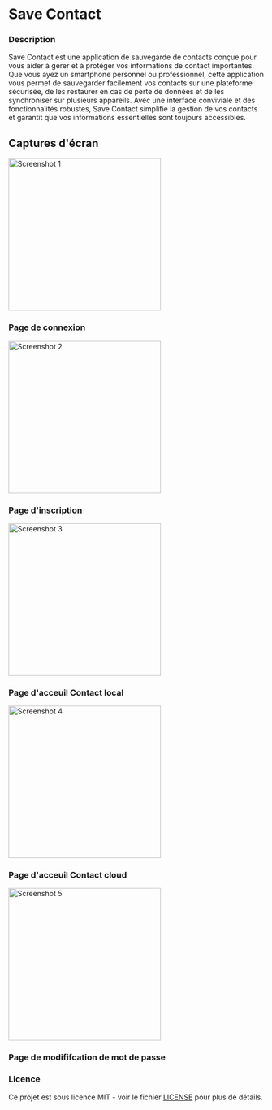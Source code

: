 <h1>Save Contact</h1>

<h3>Description</h3>
Save Contact est une application de sauvegarde de contacts conçue pour vous aider à gérer et à protéger vos informations de contact importantes. Que vous ayez un smartphone personnel ou professionnel, cette application vous permet de sauvegarder facilement vos contacts sur une plateforme sécurisée, de les restaurer en cas de perte de données et de les synchroniser sur plusieurs appareils. Avec une interface conviviale et des fonctionnalités robustes, Save Contact simplifie la gestion de vos contacts et garantit que vos informations essentielles sont toujours accessibles.

## Captures d'écran

<img src="screenShot/screen1.jpg" alt="Screenshot 1" width="300">
<h3>Page de connexion</h3>

<img src="screenShot/screen2.jpg" alt="Screenshot 2" width="300">
<h3>Page d'inscription</h3>

<img src="screenShot/screen3.jpg" alt="Screenshot 3" width="300">
<h3>Page d'acceuil Contact local</h3>

<img src="screenShot/screen4.jpg" alt="Screenshot 4" width="300">
<h3>Page d'acceuil Contact cloud</h3>

<img src="screenShot/screen5.jpg" alt="Screenshot 5" width="300">
<h3>Page de modififcation de mot de passe</h3>

<h3>Licence</h3>

Ce projet est sous licence MIT - voir le fichier <a href="LICENSE">LICENSE</a> pour plus de détails.




